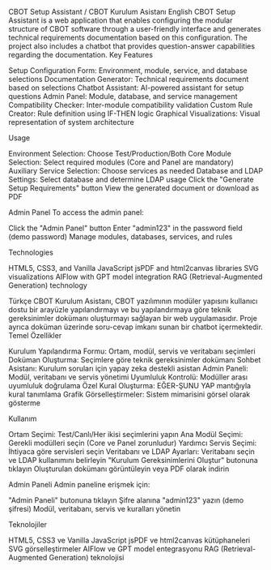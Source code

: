 CBOT Setup Assistant / CBOT Kurulum Asistanı
English
CBOT Setup Assistant is a web application that enables configuring the modular structure of CBOT software through a user-friendly interface and generates technical requirements documentation based on this configuration. The project also includes a chatbot that provides question-answer capabilities regarding the documentation.
Key Features

Setup Configuration Form: Environment, module, service, and database selections
Documentation Generator: Technical requirements document based on selections
Chatbot Assistant: AI-powered assistant for setup questions
Admin Panel: Module, database, and service management
Compatibility Checker: Inter-module compatibility validation
Custom Rule Creator: Rule definition using IF-THEN logic
Graphical Visualizations: Visual representation of system architecture

Usage

Environment Selection: Choose Test/Production/Both
Core Module Selection: Select required modules (Core and Panel are mandatory)
Auxiliary Service Selection: Choose services as needed
Database and LDAP Settings: Select database and determine LDAP usage
Click the "Generate Setup Requirements" button
View the generated document or download as PDF

Admin Panel
To access the admin panel:

Click the "Admin Panel" button
Enter "admin123" in the password field (demo password)
Manage modules, databases, services, and rules

Technologies

HTML5, CSS3, and Vanilla JavaScript
jsPDF and html2canvas libraries
SVG visualizations
AIFlow with GPT model integration
RAG (Retrieval-Augmented Generation) technology


Türkçe
CBOT Kurulum Asistanı, CBOT yazılımının modüler yapısını kullanıcı dostu bir arayüzle yapılandırmayı ve bu yapılandırmaya göre teknik gereksinimler dokümanı oluşturmayı sağlayan bir web uygulamasıdır. Proje ayrıca doküman üzerinde soru-cevap imkanı sunan bir chatbot içermektedir.
Temel Özellikler

Kurulum Yapılandırma Formu: Ortam, modül, servis ve veritabanı seçimleri
Doküman Oluşturma: Seçimlere göre teknik gereksinimler dokümanı
Sohbet Asistanı: Kurulum soruları için yapay zeka destekli asistan
Admin Paneli: Modül, veritabanı ve servis yönetimi
Uyumluluk Kontrolü: Modüller arası uyumluluk doğrulama
Özel Kural Oluşturma: EĞER-ŞUNU YAP mantığıyla kural tanımlama
Grafik Görselleştirmeler: Sistem mimarisini görsel olarak gösterme

Kullanım

Ortam Seçimi: Test/Canlı/Her ikisi seçimlerini yapın
Ana Modül Seçimi: Gerekli modülleri seçin (Core ve Panel zorunludur)
Yardımcı Servis Seçimi: İhtiyaca göre servisleri seçin
Veritabanı ve LDAP Ayarları: Veritabanı seçin ve LDAP kullanımını belirleyin
"Kurulum Gereksinimlerini Oluştur" butonuna tıklayın
Oluşturulan dokümanı görüntüleyin veya PDF olarak indirin

Admin Paneli
Admin paneline erişmek için:

"Admin Paneli" butonuna tıklayın
Şifre alanına "admin123" yazın (demo şifresi)
Modül, veritabanı, servis ve kuralları yönetin

Teknolojiler

HTML5, CSS3 ve Vanilla JavaScript
jsPDF ve html2canvas kütüphaneleri
SVG görselleştirmeler
AIFlow ve GPT model entegrasyonu
RAG (Retrieval-Augmented Generation) teknolojisi
